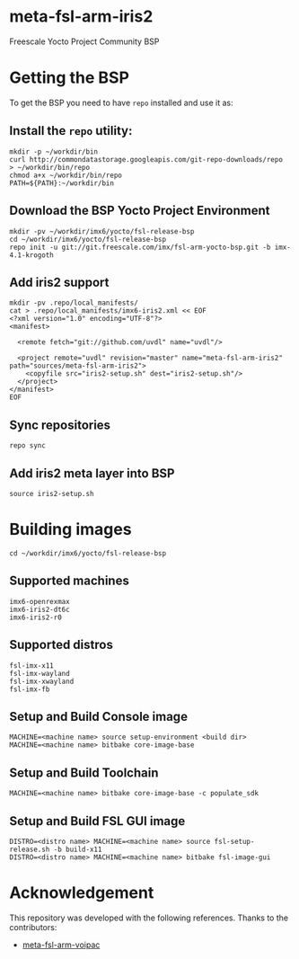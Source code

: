 # meta-fsl-arm-iris2
Freescale Yocto Project Community BSP

# Getting the BSP

To get the BSP you need to have `repo` installed and use it as:

## Install the `repo` utility:
    mkdir -p ~/workdir/bin
    curl http://commondatastorage.googleapis.com/git-repo-downloads/repo  > ~/workdir/bin/repo
    chmod a+x ~/workdir/bin/repo
    PATH=${PATH}:~/workdir/bin

## Download the BSP Yocto Project Environment
    mkdir -pv ~/workdir/imx6/yocto/fsl-release-bsp
    cd ~/workdir/imx6/yocto/fsl-release-bsp
    repo init -u git://git.freescale.com/imx/fsl-arm-yocto-bsp.git -b imx-4.1-krogoth

## Add iris2 support
    mkdir -pv .repo/local_manifests/
    cat > .repo/local_manifests/imx6-iris2.xml << EOF
    <?xml version="1.0" encoding="UTF-8"?>
    <manifest>

      <remote fetch="git://github.com/uvdl" name="uvdl"/>

      <project remote="uvdl" revision="master" name="meta-fsl-arm-iris2" path="sources/meta-fsl-arm-iris2">
        <copyfile src="iris2-setup.sh" dest="iris2-setup.sh"/>
      </project>
    </manifest>
    EOF

## Sync repositories
    repo sync

## Add iris2 meta layer into BSP
    source iris2-setup.sh

# Building images
    cd ~/workdir/imx6/yocto/fsl-release-bsp

## Supported machines <machine name>
    imx6-openrexmax
    imx6-iris2-dt6c
    imx6-iris2-r0

## Supported distros <distro name>
	fsl-imx-x11
	fsl-imx-wayland
	fsl-imx-xwayland
	fsl-imx-fb

## Setup and Build Console image
    MACHINE=<machine name> source setup-environment <build dir>
    MACHINE=<machine name> bitbake core-image-base

## Setup and Build Toolchain
    MACHINE=<machine name> bitbake core-image-base -c populate_sdk

## Setup and Build FSL GUI image
    DISTRO=<distro name> MACHINE=<machine name> source fsl-setup-release.sh -b build-x11
    DISTRO=<distro name> MACHINE=<machine name> bitbake fsl-image-gui

# Acknowledgement
This repository was developed with the following references.  Thanks to the contributors:
 * [meta-fsl-arm-voipac](https://github.com/voipac/meta-fsl-arm-voipac)
